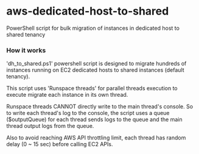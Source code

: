 # aws-dedicated-host-to-shared
PowerShell script for bulk migration of instances in dedicated host to shared tenancy

### How it works
'dh_to_shared.ps1' powershell script is designed to migrate hundreds of instances running on EC2 dedicated hosts to shared instances (default tenancy).

This script uses 'Runspace threads' for parallel threads execution to execute migrate each instance in its own thread.

Runspace threads CANNOT directly write to the main thread's console. So to write each thread's log to the console, the script uses a queue ($outputQueue) for each thread sends logs to the queue and the main thread output logs from the queue.

Also to avoid reaching AWS API throttling limit, each thread has random delay (0 ~ 15 sec) before calling EC2 APIs.




